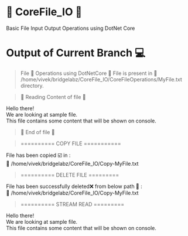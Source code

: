 # :floppy_disk: CoreFile_IO :floppy_disk:
Basic File Input Output Operations using DotNet Core

# Output of Current Branch :computer:
> File :floppy_disk: Operations using DotNetCore
:floppy_disk: File is present in :open_file_folder: /home/vivek/bridgelabz/CoreFile_IO/CoreFileOperations/MyFile.txt directory. </br>

> :ledger: Reading Content of file :ledger:</br>

Hello there! </br>
We are looking at sample file. </br>
This file contains some content that will be shown on console. </br>

> :floppy_disk: End of file :floppy_disk: </br>

> ========== COPY FILE ===========

File has been copied :ballot_box_with_check: in : </br>
:open_file_folder: /home/vivek/bridgelabz/CoreFile_IO/Copy-MyFile.txt </br>

> ========== DELETE FILE =========

File has been successfully deleted:x: from below path :open_file_folder: : </br>
:open_file_folder: /home/vivek/bridgelabz/CoreFile_IO/Copy-MyFile.txt </br>

> ========== STREAM READ =========

Hello there! </br>
We are looking at sample file. </br>
This file contains some content that will be shown on console. </br>